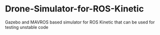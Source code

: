 # Drone-Simulator-for-ROS-Kinetic
Gazebo and MAVROS based simulator for ROS Kinetic that can be used for testing unstable code
